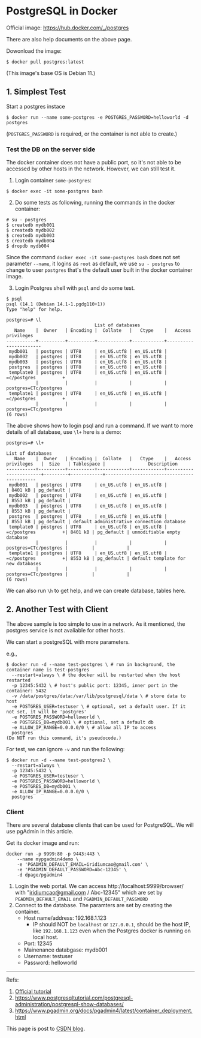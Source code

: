 # PostgreSQL in Docker

Official image: https://hub.docker.com/_/postgres

There are also help documents on the above page.

Dowonload the image:

``$ docker pull postgres:latest``

(This image's base OS is Debian 11.)

## 1. Simplest Test

Start a postgres instace

``$ docker run --name some-postgres -e POSTGRES_PASSWORD=helloworld -d postgres``

(`POSTGRES_PASSWORD` is required, or the container is not able to create.)

### Test the DB on the server side

The docker container does not have a public port, so it's not able to be accessed by other hosts in the network. However, we can still test it.

1. Login container `some-postgres`:

``$ docker exec -it some-postgres bash``

2. Do some tests as following, running the commands in the docker container:

```text
# su - postgres
$ createdb mydb001 
$ createdb mydb002
$ createdb mydb003 
$ createdb mydb004
$ dropdb mydb004
```

Since the command `docker exec -it some-postgres bash` does not set parameter `--name`, it logins as `root` as default, we use `su - postgres` to change to user `postgres` that's the default user built in the docker container image.

3. Login Postgres shell with ``psql`` and do some test.

```text
$ psql
psql (14.1 (Debian 14.1-1.pgdg110+1))
Type "help" for help.

postgres=# \l
                                 List of databases
   Name    |  Owner   | Encoding |  Collate   |   Ctype    |   Access privileges   
-----------+----------+----------+------------+------------+-----------------------
 mydb001   | postgres | UTF8     | en_US.utf8 | en_US.utf8 | 
 mydb002   | postgres | UTF8     | en_US.utf8 | en_US.utf8 | 
 mydb003   | postgres | UTF8     | en_US.utf8 | en_US.utf8 | 
 postgres  | postgres | UTF8     | en_US.utf8 | en_US.utf8 | 
 template0 | postgres | UTF8     | en_US.utf8 | en_US.utf8 | =c/postgres          +
           |          |          |            |            | postgres=CTc/postgres
 template1 | postgres | UTF8     | en_US.utf8 | en_US.utf8 | =c/postgres          +
           |          |          |            |            | postgres=CTc/postgres
(6 rows)

```

The above shows how to login psql and run a command. If we want to more details of all database, use `\l+` here is a demo:

```text
postgres=# \l+
                                                                   List of databases
   Name    |  Owner   | Encoding |  Collate   |   Ctype    |   Access privileges   |  Size   | Tablespace |                Description                 
-----------+----------+----------+------------+------------+-----------------------+---------+------------+--------------------------------------------
 mydb001   | postgres | UTF8     | en_US.utf8 | en_US.utf8 |                       | 8401 kB | pg_default | 
 mydb002   | postgres | UTF8     | en_US.utf8 | en_US.utf8 |                       | 8553 kB | pg_default | 
 mydb003   | postgres | UTF8     | en_US.utf8 | en_US.utf8 |                       | 8553 kB | pg_default | 
 postgres  | postgres | UTF8     | en_US.utf8 | en_US.utf8 |                       | 8553 kB | pg_default | default administrative connection database
 template0 | postgres | UTF8     | en_US.utf8 | en_US.utf8 | =c/postgres          +| 8401 kB | pg_default | unmodifiable empty database
           |          |          |            |            | postgres=CTc/postgres |         |            | 
 template1 | postgres | UTF8     | en_US.utf8 | en_US.utf8 | =c/postgres          +| 8553 kB | pg_default | default template for new databases
           |          |          |            |            | postgres=CTc/postgres |         |            | 
(6 rows)

```

We can also run `\h` to get help, and we can create database, tables here.

## 2. Another Test with Client

The above sample is too simple to use in a network. As it mentioned, the postgres service is not avaliable for other hosts.

We can start a postgreSQL with more parameters.

e.g.,

```text
$ docker run -d --name test-postgres \ # run in background, the container name is test-postgres
  --restart=always \ # the docker will be restarted when the host restarted
  -p 12345:5432 \ # host's public port: 12345, inner port in the container: 5432
  -v /data/postgres/data:/var/lib/postgresql/data \ # store data to host
  -e POSTGRES_USER=testuser \ # optional, set a default user. If it not set, it will be 'postgres'
  -e POSTGRES_PASSWORD=helloworld \
  -e POSTGRES_DB=mydb001 \ # optional, set a default db
  -e ALLOW_IP_RANGE=0.0.0.0/0 \ # allow all IP to access
  postgres
(Do NOT run this command, it's pseudocode.)
```
For test, we can ignore `-v` and run the following:

```text
$ docker run -d --name test-postgres2 \
  --restart=always \
  -p 12345:5432 \
  -e POSTGRES_USER=testuser \
  -e POSTGRES_PASSWORD=helloworld \
  -e POSTGRES_DB=mydb001 \
  -e ALLOW_IP_RANGE=0.0.0.0/0 \
  postgres
```

### Client

There are several database clients that can be used for PostgreSQL. We will use pgAdmin in this article.

Get its docker image and run:

```text
docker run -p 9999:80 -p 9443:443 \
    --name mypgadmin4demo \
    -e 'PGADMIN_DEFAULT_EMAIL=iridiumcao@gmail.com' \
    -e 'PGADMIN_DEFAULT_PASSWORD=Abc-12345' \
    -d dpage/pgadmin4
```

1. Login the web portal. We can access http://localhost:9999/browser/ with "iridiumcao@gmail.com / Abc-12345" which are set by `PGADMIN_DEFAULT_EMAIL` and `PGADMIN_DEFAULT_PASSWORD`
2. Connect to the database. The paramters are set by creating the container.
   * Host name/address: 192.168.1.123
      * IP should NOT be `localhost` or `127.0.0.1`, should be the host IP, like `192.168.1.123` even when the Postgres docker is running on local host.
   * Port: 12345
   * Mainenance databgase: mydb001
   * Username: testuser
   * Password: helloworld

---

Refs:

1. [Official tutorial](https://www.postgresql.org/docs/current/tutorial.html)
2. <https://www.postgresqltutorial.com/postgresql-administration/postgresql-show-databases/>
3. <https://www.pgadmin.org/docs/pgadmin4/latest/container_deployment.html>

This page is post to [CSDN blog](https://blog.csdn.net/caoi/article/details/127220331).